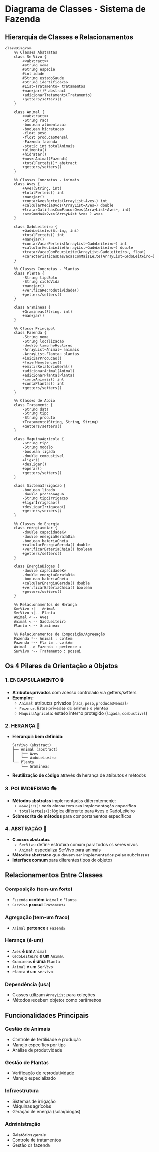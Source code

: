 # Diagrama de Classes - Sistema de Fazenda

## Hierarquia de Classes e Relacionamentos

```mermaid
classDiagram
    %% Classes Abstratas
    class SerVivo {
        <<abstract>>
        #String nome
        #String especie
        #int idade
        #String estadoSaude
        #String identificacao
        #List~Tratamento~ tratamentos
        +manejar()* abstract
        +adicionarTratamento(Tratamento)
        +getters/setters()
    }

    class Animal {
        <<abstract>>
        -String raca
        -boolean alimentacao
        -boolean hidratacao
        -float peso
        -float producaoMensal
        -Fazenda fazenda
        -static int totalAnimais
        +alimenta()
        +hidratar()
        +moverAnimal(Fazenda)
        +totalFerteis()* abstract
        +getters/setters()
    }

    %% Classes Concretas - Animais
    class Aves {
        +Aves(String, int)
        +totalFerteis() int
        +manejar()
        +contarAvesFerteis(ArrayList~Aves~) int
        +calcularMediaOvos(ArrayList~Aves~) double
        +tratarGalinhasComPoucosOvos(ArrayList~Aves~, int)
        +aveComMaisOvos(ArrayList~Aves~) Aves
    }

    class GadoLeiteiro {
        +GadoLeiteiro(String, int)
        +totalFerteis() int
        +manejar()
        +contarVacasFerteis(ArrayList~GadoLeiteiro~) int
        +calcularMediaLeite(ArrayList~GadoLeiteiro~) double
        +tratarVacasComPoucoLeite(ArrayList~GadoLeiteiro~, float)
        +caracteristicasDasVacasComMaisLeite(ArrayList~GadoLeiteiro~)
    }

    %% Classes Concretas - Plantas
    class Planta {
        -String tipoSolo
        -String cicloVida
        +manejar()
        +verificaReprodutividade()
        +getters/setters()
    }

    class Gramineas {
        +Gramineas(String, int)
        +manejar()
    }

    %% Classe Principal
    class Fazenda {
        -String nome
        -String localizacao
        -double tamanhoHectares
        -ArrayList~Animal~ animais
        -ArrayList~Planta~ plantas
        +iniciarProducao()
        +fazerManutencao()
        +emitirRelatorioGeral()
        +adicionarAnimal(Animal)
        +adicionarPlanta(Planta)
        +contaAnimais() int
        +contaPlantas() int
        +getters/setters()
    }

    %% Classes de Apoio
    class Tratamento {
        -String data
        -String tipo
        -String produto
        +Tratamento(String, String, String)
        +getters/setters()
    }

    class MaquinaAgricola {
        -String tipo
        -String modelo
        -boolean ligada
        -double combustivel
        +ligar()
        +desligar()
        +operar()
        +getters/setters()
    }

    class SistemaIrrigacao {
        -boolean ligado
        -double pressaoAgua
        -String tipoIrrigacao
        +ligarIrrigacao()
        +desligarIrrigacao()
        +getters/setters()
    }

    %% Classes de Energia
    class EnergiaSolar {
        -double capacidadeKw
        -double energiaGeradaDia
        -boolean bateriaCheia
        +calcularEnergiaGerada() double
        +verificarBateriaCheia() boolean
        +getters/setters()
    }

    class EnergiaBiogas {
        -double capacidadeKw
        -double energiaGeradaDia
        -boolean bateriaCheia
        +calcularEnergiaGerada() double
        +verificarBateriaCheia() boolean
        +getters/setters()
    }

    %% Relacionamentos de Herança
    SerVivo <|-- Animal
    SerVivo <|-- Planta
    Animal <|-- Aves
    Animal <|-- GadoLeiteiro
    Planta <|-- Gramineas

    %% Relacionamentos de Composição/Agregação
    Fazenda *-- Animal : contém
    Fazenda *-- Planta : contém
    Animal --> Fazenda : pertence a
    SerVivo *-- Tratamento : possui
```

## Os 4 Pilares da Orientação a Objetos

### 1. **ENCAPSULAMENTO** 🔒
- **Atributos privados** com acesso controlado via getters/setters
- **Exemplos:**
  - `Animal`: atributos privados (`raca`, `peso`, `producaoMensal`)
  - `Fazenda`: listas privadas de animais e plantas
  - `MaquinaAgricola`: estado interno protegido (`ligada`, `combustivel`)

### 2. **HERANÇA** 🌳
- **Hierarquia bem definida:**
  ```
  SerVivo (abstract)
  ├── Animal (abstract)
  │   ├── Aves
  │   └── GadoLeiteiro
  └── Planta
      └── Gramineas
  ```
- **Reutilização de código** através da herança de atributos e métodos

### 3. **POLIMORFISMO** 🎭
- **Métodos abstratos** implementados diferentemente:
  - `manejar()`: cada classe tem sua implementação específica
  - `totalFerteis()`: lógica diferente para Aves e GadoLeiteiro
- **Sobrescrita de métodos** para comportamentos específicos

### 4. **ABSTRAÇÃO** 🎯
- **Classes abstratas:**
  - `SerVivo`: define estrutura comum para todos os seres vivos
  - `Animal`: especializa SerVivo para animais
- **Métodos abstratos** que devem ser implementados pelas subclasses
- **Interface comum** para diferentes tipos de objetos

## Relacionamentos Entre Classes

### **Composição** (tem-um forte)
- `Fazenda` **contém** `Animal` e `Planta`
- `SerVivo` **possui** `Tratamento`

### **Agregação** (tem-um fraco)
- `Animal` **pertence a** `Fazenda`

### **Herança** (é-um)
- `Aves` **é um** `Animal`
- `GadoLeiteiro` **é um** `Animal`
- `Gramineas` **é uma** `Planta`
- `Animal` **é um** `SerVivo`
- `Planta` **é um** `SerVivo`

### **Dependência** (usa)
- Classes utilizam `ArrayList` para coleções
- Métodos recebem objetos como parâmetros

## Funcionalidades Principais

### **Gestão de Animais**
- Controle de fertilidade e produção
- Manejo específico por tipo
- Análise de produtividade

### **Gestão de Plantas**
- Verificação de reprodutividade
- Manejo especializado

### **Infraestrutura**
- Sistemas de irrigação
- Máquinas agrícolas
- Geração de energia (solar/biogás)

### **Administração**
- Relatórios gerais
- Controle de tratamentos
- Gestão da fazenda
